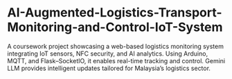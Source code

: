 # AI-Augmented-Logistics-Transport-Monitoring-and-Control-IoT-System
A coursework project showcasing a web-based logistics monitoring system integrating IoT sensors, NFC security, and AI analytics. Using Arduino, MQTT, and Flask–SocketIO, it enables real-time tracking and control. Gemini LLM provides intelligent updates tailored for Malaysia’s logistics sector.

